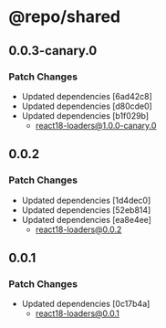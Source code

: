 # @repo/shared

## 0.0.3-canary.0

### Patch Changes

- Updated dependencies [6ad42c8]
- Updated dependencies [d80cde0]
- Updated dependencies [b1f029b]
  - react18-loaders@1.0.0-canary.0

## 0.0.2

### Patch Changes

- Updated dependencies [1d4dec0]
- Updated dependencies [52eb814]
- Updated dependencies [ea8e4ee]
  - react18-loaders@0.0.2

## 0.0.1

### Patch Changes

- Updated dependencies [0c17b4a]
  - react18-loaders@0.0.1
